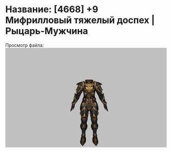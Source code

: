 # Название: [4668] +9 Мифрилловый тяжелый доспех | Рыцарь-Мужчина

Просмотр файла:
![p000021.png](p000021.png)